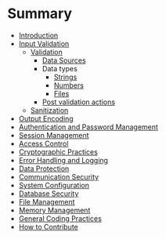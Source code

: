 Summary
=======

* [Introduction](README.md)
* [Input Validation](input-validation/README.md)
  * [Validation](input-validation/validation.md)
    * [Data Sources](input-validation/data-sources.md)
    * Data types
      * [Strings](input-validation/data-types/strings.md)
      * [Numbers](input-validation/data-types/numbers.md)
      * [Files](input-validation/data-types/files.md)
    * [Post validation actions](input-validation/post-validation-actions.md)
  * [Sanitization](input-validation/sanitization.md)
* [Output Encoding](output-encoding/README.md)
* [Authentication and Password Management](authentication-password-management/README.md)
* [Session Management](session-management/README.md)
* [Access Control](access-control/README.md)
* [Cryptographic Practices](cryptographic-practices/README.md)
* [Error Handling and Logging](error-handling-logging/README.md)
* [Data Protection](data-protection/README.md)
* [Communication Security](communication-security/README.md)
* [System Configuration](system-configuration/README.md)
* [Database Security](database-security/README.md)
* [File Management](file-management/README.md)
* [Memory Management](memory-management/README.md)
* [General Coding Practices](general-coding-practices/README.md)
* [How to Contribute](howto-contribute.md)

